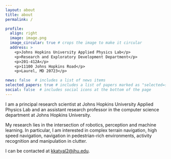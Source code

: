 ```yaml
---
layout: about
title: about
permalink: /

profile:
  align: right
  image: image.png
  image_circular: true # crops the image to make it circular
  address: >
    <p>Johns Hopkins University Applied Physics Lab</p>
    <p>Research and Exploratory Development Department</p>
    <p>201-412A</p>
    <p>11100 Johns Hopkins Road</p>
    <p>Laurel, MD 20723</p>

news: false  # includes a list of news items
selected_papers: true # includes a list of papers marked as "selected={true}"
social: false  # includes social icons at the bottom of the page
---
```


I am a principal research scientist at Johns Hopkins University Applied Physics Lab and an assistant research professor in the computer science department at Johns Hopkins University. 

My research lies in the intersection of robotics, perception and machine learning. In particular, I am interested in complex terrain navigation, high speed navigation, navigation in pedestrian-rich environments, activity recognition and manipulation in clutter. 

I can be contacted at kkatyal2@jhu.edu.

